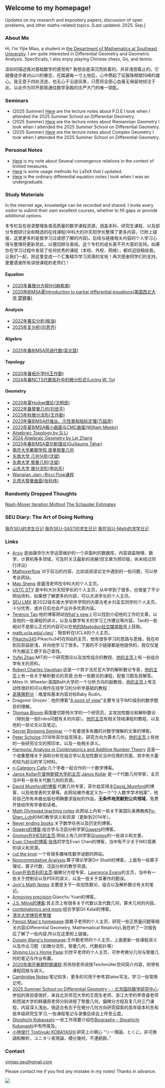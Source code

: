 ## Welcome to my homepage!
Updates on my research and expository papers, discussion of open problems, and other maths-related topics. [Last updated: 2025. Sep.]


### About Me
Hi, I'm Yijie Miao, a student in [the Department of Mathematics at Southeast University](https://math.seu.edu.cn/). I am quite interested in Differential Geometry and Geometric Analysis. Specifically, I also enjoy playing Chinese chess, Go, and tennis.

该如何描述我对基础数学的感觉呢? 我想会是深沉而执着的，并非浅尝辄止的。它就像徒步者对山川的眷恋，在踏遍每一寸土地后，心中燃起了征服珠穆朗玛峰的雄心。我无意于四处流连，也无心于沿途风景，只愿将全部心血毫无保留地倾注于此，以此作为叩开那扇通往数学圣殿的庄严大门的唯一钥匙。

### Seminars
* (2025 Summer) [Here](notes/Ricci_flow/Ricci_flow.pdf) are the lecture notes about P.D.E I took when I attended the 2025 Summer School on Differential Geometry.
* (2025 Summer) [Here](notes/Conformal/Conformal.pdf) are the lecture notes about Riemannian Geometry I took when I attended the 2025 Summer School on Differential Geometry.
* (2025 Summer) [Here](notes/Conformal/Conformal.pdf) are the lecture notes about Complex Geometry I took when I attended the 2025 Summer School on Differential Geometry.


### Personal Notes
* [Here](notes/some_tools/有限测度当中各种收敛方式之间的关系.pdf) is my note about Several convergence relations in the context of limited measures.
* [Here](notes/some_tools/让你写Tex数学公式提速的妙招.pdf) is some usage methods for LaTeX that I updated.
* [Here](notes/O.D.E/O.D.E.pdf) is the ordinary differential equation notes I took when I was an undergraduate.

### Study Materials
In the internet age, knowledge can be recorded and shared. I invite every visitor to submit their own excellent courses, whether to fill gaps or provide additional options.

本专栏旨在收录整理各类高质量的数学课程资源，涵盖本科、研究生课程，以及部分专题研讨会和精选的在线课程(中科大的孙天阳学长整理了更多内容，已附上链接，这里更多的是我学习过或想了解的内容)。后续与链接相关内容的个人学习心得与整理将更新至此，以便回顾与查阅。这个专栏的成长离不开大家的支持。如果你在学习过程中发现了任何优秀的课程（本校、外校、网络），都欢迎投稿给我。让我们一起，把这里变成一个汇集精华学习资源的宝地！再次感谢同学们的支持，更要感谢所有讲授课程的老师们！

#### Equation
* [2020年春微分方程IIH(麻希南)](https://tysunseven.github.io/video/Differential_Equation_2020.html)
* [2020年BIMSA夏Introduction to partial differential equations(美国西北大学 楚健春)](https://www.bilibili.com/video/BV1iK4y1a74q/?spm_id_from=333.1387.favlist.content.click&vd_source=649e15088a359d76e6ba174c16e74de8)

#### Analysis
* [2022年春实分析(殷浩)](https://tysunseven.github.io/video/Real_Analysis_2022.html)
* [2025年复分析(刘思齐)](https://www.bilibili.com/video/BV13Bw9eeEtP/?spm_id_from=333.1387.favlist.content.click&vd_source=649e15088a359d76e6ba174c16e74de8)


#### Algebra
* [2025年春BIMSA同调代数(袁北彗)](https://www.bimsa.net/activity/AninttoHomAlg/)


#### Topology
* [2020年春拓扑学H(王作勤)](https://tysunseven.github.io/video/Topology_2020S.html)
* [2024年春NCTS代数拓扑中的微分形式(Loring W. Tu)](https://www.bilibili.com/video/BV1vr421K74W/?vd_source=649e15088a359d76e6ba174c16e74de8)


#### Geometry
* [2020年夏Hodge理论(沈明民)](https://www.bilibili.com/video/BV1D3411w7m6/?spm_id_from=333.1387.favlist.content.click&vd_source=649e15088a359d76e6ba174c16e74de8)
* [2022年春黎曼几何(刘世平)](https://tysunseven.github.io/video/Riemannian_Geometry_2022S.html)
* [2023年秋微分流形(王作勤)](https://tysunseven.github.io/video/Manifolds%202023F.html)
* [2023年春BIMSA纤维丛、示性类和指标定理(万喆彦)](https://bimsa.net/activity/fibbunchaclsindthm/)
* [2023年夏BIMSA极小曲面与CMC曲面(William Meeks)](https://bimsa.net/activity/mincmcr3/)
* [Algebraic Topology by Si Li](https://www.bananaspace.org/wiki/%E8%AE%B2%E4%B9%89:Algebraic_Topology)
* [2024 Algebraic Geometry by Lei Zhang](https://passiflora-sago.github.io/2024FallAA/2024FallAA.html)
* [2025年春BIMSA莫尔斯理论(Guillaume Tahar)](https://bimsa.net/activity/MorThe/)
* [南开大学暑期学校 度量黎曼几何](https://www.bilibili.com/video/BV16yhZz4Eu3/?spm_id_from=333.1387.favlist.content.click)
* [东南大学 几何分析(沈斌)](https://www.bilibili.com/video/BV1Qv411j7Zh/?spm_id_from=333.1387.upload.video_card.click)
* [东南大学 黎曼几何(沈斌)](https://www.bilibili.com/video/BV1dZ4y1F7gn/?spm_id_from=333.1387.upload.video_card.click)
* [山东大学 微分流形(李向东)](https://www.bilibili.com/video/BV1YT411u7wL/?spm_id_from=333.1387.favlist.content.click&vd_source=649e15088a359d76e6ba174c16e74de8)
* [Wangjian Jian--Ricci Flow课程](https://www.bilibili.com/video/BV1MX4y1f78z?spm_id_from=333.788.videopod.sections&vd_source=649e15088a359d76e6ba174c16e74de8)
* [北师大黎曼曲面(张科伟)](https://www.bilibili.com/video/BV1o4421Q7ne/?spm_id_from=333.1387.collection.video_card.click)


### Randomly Dropped Thoughts
[Nash-Moser Iteration Mothod]()
[The Schauder Estimates]()

### SEU Diary: The Art of Doing Nothing
[我在SEU的求生日记](SEU/Diary.md)
[我在SEU-SAST的求生日记](SEU/Diary-SAST.md)
[我在SEU-Math的求学日记](SEU/Diary-Math.md)

### Links
* [Arxiv](https://arxiv.org/) 是由康奈尔大学运营维护的一个非盈利的数据库，内容涵盖物理、数学、计算机等多领域，可及时关注最新的进展(但文章为预印版，尚未经过同行评议)
* [Mathoverflow](https://mathoverflow.net/) 对于前沿的内容，比如说阅读论文中遇到的一些问题，可以参考此网站。
* [Mao Sheng](http://staff.ustc.edu.cn/~msheng/) 是盛茂老师在中科大的个人主页。
* [USTC STY](https://tysunseven.github.io/) 是中科大孙天阳学长的个人主页，从中学到了很多，也借鉴了不少网站资料，如果想了解更多的内容，可以点进学长的个人主页。
* [SEU LMX](https://liumengxuan04.github.io/) 是2022级东南大学软件学院的内蒙古老乡刘孟玄同学的个人主页，十分优秀，或许日后也会产出许多优质内容。
* [Terence Tao](https://en.wikipedia.org/wiki/Terence_Tao):他的博客网站[What's new](https://terrytao.wordpress.com/)上可以找到介绍他的工作的文章，以及他的一些课程的讲义，以及与数学有关的学习工作建议等内容。Tao的一些相对不是那么正式的内容可以在[他的Mastodon社交媒体账号](https://mathstodon.xyz/@tao)上获取。
* [math.ucla.edu/~tao/](https://www.math.ucla.edu/~tao/)：陶哲轩在UCLA的个人主页。
* [Pikachu345](https://space.bilibili.com/180947374?spm_id_from=333.337.0.0):Pikachu345在B站的主页，他有很多学习的思路与思维，我在听到后获益匪浅，并向他学习了很多。下面的不少链接都是他提供的，我仅仅是作为搬运工便于自己查找。
* [Yufei Zhao](https://yufeizhao.com/cv.pdf):MIT的一个研究图论以及加性组合的教授，[他的主页](https://yufeizhao.com/)上有一些组合学有关的资料。
* [Robert Charles Vaughan](https://en.wikipedia.org/wiki/Bob_Vaughan):这是一个宾夕法尼亚大学的解析数论专家，[他的主页](https://personal.science.psu.edu/rcv4/)上有一些关于解析数论的资源,也有一些数论的课程，配套习题及其解答。
* Miles H. Wheeler:英国Bath大学的一个分析方向的副教授，[他的主页](https://www.mileshwheeler.com/)上有互动性很好的可以用作在线学习的分析学基础的教程： 
* [高等微积分](https://www.mileshwheeler.com/ma30252/notes.html)：难度和基本内容对标Baby Rudin。
* Dragomir Grozev：他的博客"[A point of view](https://dgrozev.wordpress.com/)"主要专注于IMO级别的数学题目的理解。
* [Thomas Bloom](https://en.wikipedia.org/wiki/Thomas_Bloom):英国曼切斯特大学的一个研究员，主攻加性数论和解析数论（特别是一些Erdos问题有关的内容）。[他的主页](http://thomasbloom.org/index.html)有相关领域课程的教程，以及他的一些论文以及笔记。
* [Secret Blogging Seminar](https://sbseminar.wordpress.com/) 一个有着很多有趣的对数学理解的文章的博客。
* [Peter Scholze](https://en.wikipedia.org/wiki/Peter_Scholze):2018年菲尔兹奖得主，研究方向为算术几何。[他的主页](https://people.mpim-bonn.mpg.de/scholze/)上有他的一些研究论文的预印本，以及一些相关讲义。
* [Harmonic Analysis in Combinatorics and Additive Number Theory](https://mathweb.ucsd.edu/~fan/reading/ross/) 这是一个收集整理关于调和分析在组合学以及加性数论当中应用的页面，其中有大量的较为前沿的学习材料。
* [n-Category Cafe](https://golem.ph.utexas.edu/category/):几个学者一起合作的一个数学博客。
* [Janos Kollar在普林斯顿大学的主页](https://web.math.princeton.edu/~kollar/):[János Kollár](https://en.wikipedia.org/wiki/J%C3%A1nos_Koll%C3%A1r) 是一个代数几何学家，主页当中有一些有关代数几何的资源。
* [David Mumford的博客](https://www.dam.brown.edu/people/mumford/alg_geom/introAG.html):代数几何专家，菲尔兹奖得主[David_Mumford](https://en.wikipedia.org/wiki/David_Mumford)的博客，以及他发表的文章等。此网站被作者定义为一个“个人数字学术档案”，他将自己所有未被出版社明确要求版权的作品，**无条件地贡献到公共领域**，免费开放给所有学者和读者。
* [Math Olympiad teaching notes](https://www.math.cmu.edu/~ploh/olympiad.shtml):此网站上内有一些关于美国队奥赛教练[Po-Shen_Loh](https://en.wikipedia.org/wiki/Po-Shen_Loh)的IMO教学讲义和资源（更新到2014年）。
* [Never ending books](http://www.neverendingbooks.org/):关于数学任务以及历史的博客。
* [Gowers的博客](https://gowers.wordpress.com/):组合学与泛函分析学家[Gowers](https://en.wikipedia.org/wiki/Timothy_Gowers)的博客。
* [Gromov在IHES的主页](https://www.ihes.fr/~gromov/recent/):网站上有几何学家[Gromov](https://en.wikipedia.org/wiki/Mikhael_Gromov_(mathematician))的一些讲义和文章。
* [Evan Chen的博客](https://web.evanchen.cc/):[张伟](https://en.wikipedia.org/wiki/Wei_Zhang_(mathematician))的学生Evan Chen的博客，当中有不少关于IMO竞赛的讲义和资源。
* [cut the knot](https://www.cut-the-knot.org/):一个有很多趣味性数学谜题的网站。
* [Noncommutative Analysis](https://noncommutativeanalysis.wordpress.com/):算子理论学家Orr Shalit的博客，上面有一些算子理论，算子代数，泛函分析的教学资源。
* [Evan在伯克利的主页](https://math.berkeley.edu/~evans/):偏微分方程专家，[Lawrence Evans](https://en.wikipedia.org/wiki/Lawrence_C._Evans)的主页，当中有一些关于控制论以及PDE的讲义，以及一些关于其著作的勘误。
* [Joni's Math Notes](https://jonismathnotes.blogspot.com/):主要是关于一些加性数论，组合以及解析数论有关的笔记。
* [Annoying precision](https://qchu.wordpress.com/):Qiaochu Yuan的博客。
* [J.S. Milne的博客](https://www.jmilne.org/math/):其主页上有很多关于代数以及代数几何，算术几何的内容。
* [combinatorics and more](https://gilkalai.wordpress.com/):组合学家Gil Kalai的博客。
* [清华大学博资考整理](https://cloud.tsinghua.edu.cn/d/2f75fc5f10f64c128e70/ )
* [Pengzi Miao's homepage](https://www.math.miami.edu/~pengzim/):苗鹏子老师的个人主页，研究一些正质量问题等相关内容(Differential Geometry, Mathematical Relativity),我在听了一次报告后了解了一些内容,所以在这里附上链接。
* [Zuoqin Wang's homepage](http://staff.ustc.edu.cn/~wangzuoq/):王作勤老师的个人主页，上面更新一些课程讲义以及作业习题（如微分流形，黎曼几何，代数拓扑等）
* [Shiping Liu's Home Page](http://staff.ustc.edu.cn/~spliu/):刘世平老师的个人主页，可参考微分几何与黎曼几何的笔记与作业布置。
* [2020年南开暑期短期课程](http://www.cim.nankai.edu.cn/2020/0709/c11453a284191/page.htm):苏伟旭老师讲授Teichmüller空间简介内容，附带有课程回放与讲义。
* [Cambridge Notes](https://dec41.user.srcf.net/notes/):笔记较多，更多的可用于参考其latex写法，学习一些常用记号。
* [2025 Summer School on Differential Geometry - - 北京国际数学研究中心](https://bicmr.pku.edu.cn/content/show/17-3575.html):参加的体验感很好，来自北京师范大学的王雨生老师、浙江大学的李奇睿老师和西湖大学的韩骥原老师分别讲授了黎曼几何，偏微分方程及复几何三门课程，内容深入浅出，很适合有志于在微分几何方向研究探索的高年级本科生和低年级研究生学习,一些课程笔记与录像后续会上传至云盘。
* [Shoshichi Kobayashi](https://en.wikipedia.org/wiki/Shoshichi_Kobayashi):一些工作简要介绍在[Biography – Shoshichi Kobayashi](https://www.shoshichikobayashi.com/biography/)中有所提及。
* [小林俊行 Toshiyuki KOBAYASHI](https://www.ms.u-tokyo.ac.jp/~toshi/j-index.html):研究上の関心 “リー理論，とくに，非可換調和解析，ユニタリ表現論，積分幾何，不連続群。”

### Contact
yjmiao.seu@gmail.com


Please contact me if you find any mistake in my notes! Thanks in advance.

![](https://komarev.com/ghpvc/?username=YijieMiao&style=flat-square)
